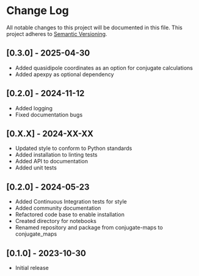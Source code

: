 Change Log
==========
All notable changes to this project will be documented in this file.
This project adheres to [Semantic Versioning](https://semver.org/).

[0.3.0] - 2025-04-30
--------------------
* Added quasidipole coordinates as an option for conjugate calculations
* Added apexpy as optional dependency

[0.2.0] - 2024-11-12
--------------------
* Added logging
* Fixed documentation bugs

[0.X.X] - 2024-XX-XX
--------------------
* Updated style to conform to Python standards
* Added installation to linting tests
* Added API to documentation
* Added unit tests

[0.2.0] - 2024-05-23
--------------------
* Added Continuous Integration tests for style
* Added community documentation
* Refactored code base to enable installation
* Created directory for notebooks
* Renamed repository and package from conjugate-maps to conjugate_maps

[0.1.0] - 2023-10-30
--------------------
* Initial release
